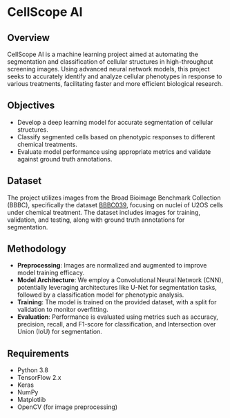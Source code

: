 # CellScope AI

## Overview
CellScope AI is a machine learning project aimed at automating the segmentation and classification of cellular structures in high-throughput screening images. Using advanced neural network models, this project seeks to accurately identify and analyze cellular phenotypes in response to various treatments, facilitating faster and more efficient biological research.

## Objectives
- Develop a deep learning model for accurate segmentation of cellular structures.
- Classify segmented cells based on phenotypic responses to different chemical treatments.
- Evaluate model performance using appropriate metrics and validate against ground truth annotations.

## Dataset
The project utilizes images from the Broad Bioimage Benchmark Collection (BBBC), specifically the dataset [BBBC039](https://bbbc.broadinstitute.org/BBBC039), focusing on nuclei of U2OS cells under chemical treatment. The dataset includes images for training, validation, and testing, along with ground truth annotations for segmentation.

## Methodology
- **Preprocessing**: Images are normalized and augmented to improve model training efficacy.
- **Model Architecture**: We employ a Convolutional Neural Network (CNN), potentially leveraging architectures like U-Net for segmentation tasks, followed by a classification model for phenotypic analysis.
- **Training**: The model is trained on the provided dataset, with a split for validation to monitor overfitting.
- **Evaluation**: Performance is evaluated using metrics such as accuracy, precision, recall, and F1-score for classification, and Intersection over Union (IoU) for segmentation.

## Requirements
- Python 3.8
- TensorFlow 2.x
- Keras
- NumPy
- Matplotlib
- OpenCV (for image preprocessing)